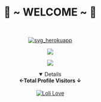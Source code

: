 <body>
  <center>
<h1 align="center"> 💖 ~ WELCOME ~ 💖 </h1>
<br>
<p align="center">
  <p align="center">
    <a href="https://kokopangeran.my.id/">
        <img
            src="https://readme-typing-svg.herokuapp.com?size=13&width=275&lines=Welcome+To+Github+AnonyMe-Creator"
            alt="svg_herokuapp"
        />
    </a>
</p>
<a href="https://github.com/MendingTuruu"><img src="https://c.tenor.com/n8X8R46rIk0AAAAd/kanna.gif" />
</p>
  <a href="https://github.com/MendingTuruu"><img src="https://cardivo.vercel.app/api?name=AnonyMe&description=Hi,%20Im%20Anonyme%20Creator%20and%20i%20love%20programming%20python&image=Profile.jpeg&usqp=CAU&usqp=CAU&backgroundColor=%23ecf0f1&github=AnonyMeCreator&pattern=leaf&colorPattern=%23eaeaea" /><a>
</p>

<details open>
<summary><b>←Total Profile Visitors ↓</b></summary>
<br>
<a href="https://github.com/AnonyMe-Creator"><img alt="Loli Love" src="https://count.getloli.com/get/@AnonyMe-Creator?theme=rule34"/></a>
</details>
</div>

</div>
</center>
</body>
